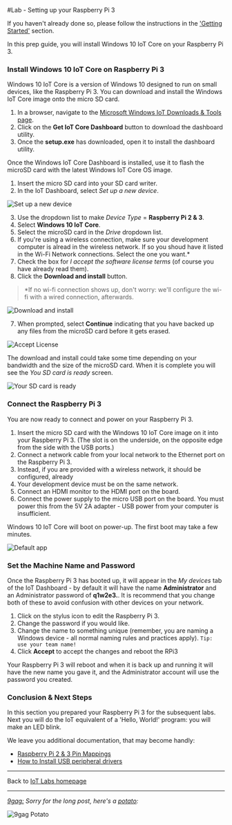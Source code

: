 #Lab - Setting up your Raspberry Pi 3

If you haven't already done so, please follow the instructions in the ['Getting Started'](../getting-started/) section.

In this prep guide, you will install Windows 10 IoT Core on your Raspberry Pi 3. 

### Install Windows 10 IoT Core on Raspberry Pi 3
Windows 10 IoT Core is a version of Windows 10 designed to run on small devices, like the Raspberry Pi 3. You can download and install the Windows IoT Core image onto the micro SD card. 

1. In a browser, navigate to the [Microsoft Windows IoT Downloads &amp; Tools page](http://ms-iot.github.io/content/en-US/Downloads.htm). 
2. Click on the **Get IoT Core Dashboard** button to download the dashboard utility.
3. Once the **setup.exe** has downloaded, open it to install the dashboard utility.

Once the Windows IoT Core Dashboard is installed, use it to flash the microSD card with the latest Windows IoT Core OS image.

1. Insert the micro SD card into your SD card writer.
2. In the IoT Dashboard, select *Set up a new device*.

![Set up a new device](/images/labs-windows10-iot-core-dashboard.png)

3. Use the dropdown list to make *Device Type* = **Raspberry Pi 2 & 3**.
4. Select **Windows 10 IoT Core**.
4. Select the microSD card in the *Drive* dropdown list.
5. If you're using a wireless connection, make sure your development computer is alread in the wireless network. If so you shoud have it listed in the Wi-Fi Network connections. Select the one you want.*
6. Check the box for *I accept the software license terms* (of course you have already read them).
7. Click the **Download and install** button.

> *If no wi-fi connection shows up, don't worry: we'll configure the wi-fi with a wired connection, afterwards.

![Download and install](/images/labs-windows10-iot-core-dashboard-setup-new-device.png)

7. When prompted, select **Continue** indicating that you have backed up any files from the microSD card before it gets erased.

![Accept License](/images/labs-windows10-iot-core-dashboard-setup-new-device-continue.png)

The download and install could take some time depending on your bandwidth and the size of the microSD card. When it is complete you will see the *You SD card is ready* screen.

![Your SD card is ready](/images/labs-windows10-iot-core-dashboard-setup-new-device-ready.png)

### Connect the Raspberry Pi 3
You are now ready to connect and power on your Raspberry Pi 3.

1. Insert the micro SD card with the Windows 10 IoT Core image on it into your Raspberry Pi 3. (The slot is on the underside, on the opposite edge from the side with the USB ports.)
2. Connect a network cable from your local network to the Ethernet port on the Raspberry Pi 3. 
3. Instead, if you are provided with a wireless network, it should be configured, already
3. Your development device must be on the same network.
4. Connect an HDMI monitor to the HDMI port on the board.
5. Connect the power supply to the micro USB port on the board. You must power this from the 5V 2A adapter - USB power from your computer is insufficient.

Windows 10 IoT Core will boot on power-up. The first boot may take a few minutes.

![Default app](/images/labs-rpi2-defaultapp.png)

### Set the Machine Name and Password
Once the Raspberry Pi 3 has booted up, it will appear in the *My devices* tab of the IoT Dashboard - by default it will have the name **Administrator** and an Administrator password of **q1w2e3.**. It is recommend that you change both of these to avoid confusion with other devices on your network.

1. Click on the stylus icon to edit the Raspberry Pi 3.
2. Change the password if you would like.
3. Change the name to something unique (remember, you are naming a Windows device - all normal naming rules and practices apply). <code>Tip: use your team name!</code>
4. Click **Accept** to accept the changes and reboot the RPi3

Your Raspberry Pi 3 will reboot and when it is back up and running it will have the new name you gave it, and the Administrator account will use the password you created. 

### Conclusion &amp; Next Steps
In this section you prepared your Raspberry Pi 3 for the subsequent labs. Next you will do the IoT equivalent of a 'Hello, World!' program: you will make an LED blink.

We leave you additional documentation, that may become handly:

 * [Raspberry Pi 2 & 3 Pin Mappings](/content/raspberry-pinout.md)
 * [How to Install USB peripheral drivers](/content/raspberry-usb-perpherals.md)


---

Back to [IoT Labs homepage](/readme.md#labs)

---

*[9gag:](http://9gag.com/) Sorry for  the long post, here's a [potato](https://www.quora.com/What-does-Sorry-for-the-long-post-heres-a-potato-mean-in-9GAG):*

![9gag Potato](/images/potato01.png)

